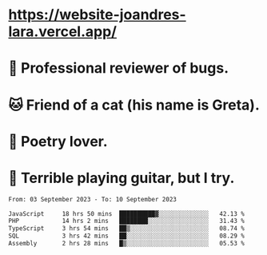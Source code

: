 # https://website-joandres-lara.vercel.app/
# 🐛 Professional reviewer of bugs.
# 🐱 Friend of a cat (his name is Greta).
# 📜 Poetry lover.
# 🎸 Terrible playing guitar, but I try.

<!--START_SECTION:waka-->

```txt
From: 03 September 2023 - To: 10 September 2023

JavaScript     18 hrs 50 mins  ██████████▓░░░░░░░░░░░░░░   42.13 %
PHP            14 hrs 2 mins   ████████░░░░░░░░░░░░░░░░░   31.43 %
TypeScript     3 hrs 54 mins   ██▒░░░░░░░░░░░░░░░░░░░░░░   08.74 %
SQL            3 hrs 42 mins   ██░░░░░░░░░░░░░░░░░░░░░░░   08.29 %
Assembly       2 hrs 28 mins   █▒░░░░░░░░░░░░░░░░░░░░░░░   05.53 %
```

<!--END_SECTION:waka-->
